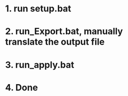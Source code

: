 # 1. run setup.bat

# 2. run_Export.bat, manually translate the output file

# 3. run_apply.bat

# 4. Done